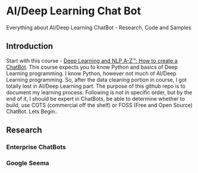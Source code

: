 # AI/Deep Learning Chat Bot
Everything about AI/Deep Learning ChatBot - Research, Code and Samples

## Introduction
Start with this course - [Deep Learning and NLP A-Z™: How to create a ChatBot](https://www.udemy.com/share/101X0W/). This course expects you to know Python and basics of Deep Learning programming. I know Python, however not much of AI/Deep Learning programming. So, after the data cleaning portion in course, I got totally lost in AI/Deep Learning part. The purpose of this github repo is to document my learning process. Following is not in specific order, but by the end of it, I should be expert in ChatBots, be able to determine whether to build, use COTS (commercial off the shelf) or FOSS (Free and Open Source) ChatBot. Lets Begin..

## Research
### Enterprise ChatBots

### Google Seema
